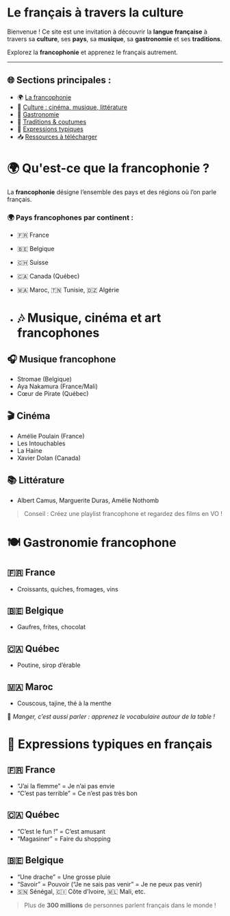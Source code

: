 # Le français à travers la culture

Bienvenue ! Ce site est une invitation à découvrir la **langue française** à travers sa **culture**, ses **pays**, sa **musique**, sa **gastronomie** et ses **traditions**.

Explorez la **francophonie** et apprenez le français autrement.

---

## 🌐 Sections principales :

- 🌍 [La francophonie](francophonie.md)
- 🎨 [Culture : cinéma, musique, littérature](musique-cinema.md)
- 🍷 [Gastronomie](gastronomie.md)
- 🎉 [Traditions & coutumes](traditions.md)
- 💬 [Expressions typiques](expressions.md)
- 📥 [Ressources à télécharger](ressources.md)

# 🌍 Qu'est-ce que la francophonie ?

La **francophonie** désigne l’ensemble des pays et des régions où l’on parle français.

### 🌍 Pays francophones par continent :

- 🇫🇷 France
- 🇧🇪 Belgique
- 🇨🇭 Suisse
- 🇨🇦 Canada (Québec)
- 🇲🇦 Maroc, 🇹🇳 Tunisie, 🇩🇿 Algérie

- # 🎶 Musique, cinéma et art francophones

## 🎧 Musique francophone
- Stromae (Belgique)
- Aya Nakamura (France/Mali)
- Cœur de Pirate (Québec)

## 🎬 Cinéma
- Amélie Poulain (France)
- Les Intouchables
- La Haine
- Xavier Dolan (Canada)

## 📚 Littérature
- Albert Camus, Marguerite Duras, Amélie Nothomb

> Conseil : Créez une playlist francophone et regardez des films en VO !
# 🍽️ Gastronomie francophone

## 🇫🇷 France
- Croissants, quiches, fromages, vins

## 🇧🇪 Belgique
- Gaufres, frites, chocolat

## 🇨🇦 Québec
- Poutine, sirop d’érable

## 🇲🇦 Maroc
- Couscous, tajine, thé à la menthe

📌 *Manger, c’est aussi parler : apprenez le vocabulaire autour de la table !*
# 💬 Expressions typiques en français

## 🇫🇷 France
- “J’ai la flemme” = Je n’ai pas envie
- “C’est pas terrible” = Ce n’est pas très bon

## 🇨🇦 Québec
- “C’est le fun !” = C’est amusant
- “Magasiner” = Faire du shopping

## 🇧🇪 Belgique
- “Une drache” = Une grosse pluie
- “Savoir” = Pouvoir (“Je ne sais pas venir” = Je ne peux pas venir)
- 🇸🇳 Sénégal, 🇨🇮 Côte d’Ivoire, 🇲🇱 Mali, etc.

> Plus de **300 millions** de personnes parlent français dans le monde !
